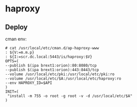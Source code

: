 haproxy
=======

Deploy
------
cman env:

    # cat /usr/local/etc/cman.d/ap-haproxy-www
    : ${V:=m.m.p}
    : ${I:=scr.dc.local:5443/is/haproxy:$V}
    OPTS=(
    --publish $(ipa brext1:orion):80:8080/tcp
    --publish $(ipa brext1:orion):443:8443/tcp
    --volume /usr/local/etc/pki:/usr/local/etc/pki:ro
    --volume /usr/local/etc/$A:/usr/local/etc/haproxy:ro
    --env HAPROXY_ID=$API
    )
    INIT=(
     "install -m 755 -o root -g root -v -d /usr/local/etc/$A"
    )
